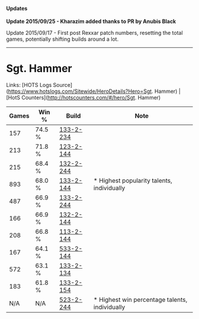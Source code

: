 #### Updates
**Update 2015/09/25 - Kharazim added thanks to PR by Anubis Black**

Update 2015/09/17 - First post Rexxar patch numbers, resetting the total games, potentially shifting builds around a lot.

***

# Sgt. Hammer

Links: [HOTS Logs Source](https://www.hotslogs.com/Sitewide/HeroDetails?Hero=Sgt. Hammer) | [HotS Counters](http://hotscounters.com/#/hero/Sgt. Hammer)

Games  | Win %  | Build     | Note
-----  | -----  | -----     | ----
157    | 74.5 % | [133-2-234](http://www.heroesfire.com/hots/talent-calculator/sergeant-hammer#hEgA) | 
213    | 71.8 % | [123-2-144](http://www.heroesfire.com/hots/talent-calculator/sergeant-hammer#gsEG) | 
215    | 68.4 % | [132-2-244](http://www.heroesfire.com/hots/talent-calculator/sergeant-hammer#hCE4) | 
893    | 68.0 % | [133-2-144](http://www.heroesfire.com/hots/talent-calculator/sergeant-hammer#hEem) | * Highest popularity talents, individually
487    | 66.9 % | [133-2-244](http://www.heroesfire.com/hots/talent-calculator/sergeant-hammer#hEgK) | 
166    | 66.9 % | [132-2-144](http://www.heroesfire.com/hots/talent-calculator/sergeant-hammer#hCCW) | 
208    | 66.8 % | [113-2-144](http://www.heroesfire.com/hots/talent-calculator/sergeant-hammer#gTpm) | 
167    | 64.1 % | [533-2-144](http://www.heroesfire.com/hots/talent-calculator/sergeant-hammer#wVCm) | 
572    | 63.1 % | [133-2-134](http://www.heroesfire.com/hots/talent-calculator/sergeant-hammer#hEec) | 
183    | 61.8 % | [133-2-154](http://www.heroesfire.com/hots/talent-calculator/sergeant-hammer#hEew) | 
N/A    | N/A    | [523-2-244](http://www.heroesfire.com/hots/talent-calculator/sergeant-hammer#w6pq) | * Highest win percentage talents, individually
